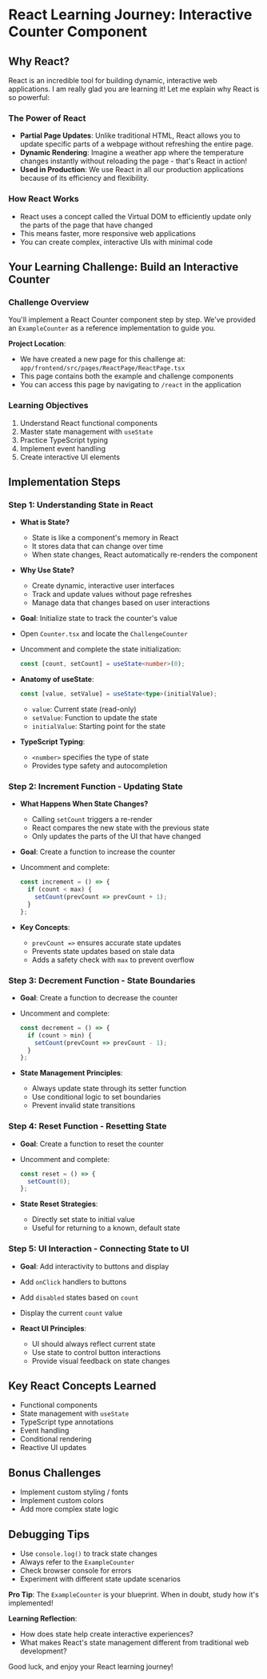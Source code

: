 # React Learning Journey: Interactive Counter Component

## Why React?
React is an incredible tool for building dynamic, interactive web applications. I am really glad you are learning it! Let me explain why React is so powerful:

### The Power of React
- **Partial Page Updates**: Unlike traditional HTML, React allows you to update specific parts of a webpage without refreshing the entire page. 
- **Dynamic Rendering**: Imagine a weather app where the temperature changes instantly without reloading the page - that's React in action!
- **Used in Production**: We use React in all our production applications because of its efficiency and flexibility.

### How React Works
- React uses a concept called the Virtual DOM to efficiently update only the parts of the page that have changed
- This means faster, more responsive web applications
- You can create complex, interactive UIs with minimal code

## Your Learning Challenge: Build an Interactive Counter

### Challenge Overview
You'll implement a React Counter component step by step. We've provided an `ExampleCounter` as a reference implementation to guide you.

**Project Location**:
- We have created a new page for this challenge at: 
  `app/frontend/src/pages/ReactPage/ReactPage.tsx`
- This page contains both the example and challenge components
- You can access this page by navigating to `/react` in the application

### Learning Objectives
1. Understand React functional components
2. Master state management with `useState`
3. Practice TypeScript typing
4. Implement event handling
5. Create interactive UI elements

## Implementation Steps

### Step 1: Understanding State in React
- **What is State?**
  - State is like a component's memory in React
  - It stores data that can change over time
  - When state changes, React automatically re-renders the component

- **Why Use State?**
  - Create dynamic, interactive user interfaces
  - Track and update values without page refreshes
  - Manage data that changes based on user interactions

- **Goal**: Initialize state to track the counter's value
- Open `Counter.tsx` and locate the `ChallengeCounter`
- Uncomment and complete the state initialization:
  ```typescript
  const [count, setCount] = useState<number>(0);
  ```

- **Anatomy of useState**:
  ```typescript
  const [value, setValue] = useState<type>(initialValue);
  ```
  - `value`: Current state (read-only)
  - `setValue`: Function to update the state
  - `initialValue`: Starting point for the state

- **TypeScript Typing**:
  - `<number>` specifies the type of state
  - Provides type safety and autocompletion

### Step 2: Increment Function - Updating State
- **What Happens When State Changes?**
  - Calling `setCount` triggers a re-render
  - React compares the new state with the previous state
  - Only updates the parts of the UI that have changed

- **Goal**: Create a function to increase the counter
- Uncomment and complete:
  ```typescript
  const increment = () => {
    if (count < max) {
      setCount(prevCount => prevCount + 1);
    }
  };
  ```

- **Key Concepts**:
  - `prevCount =>` ensures accurate state updates
  - Prevents state updates based on stale data
  - Adds a safety check with `max` to prevent overflow

### Step 3: Decrement Function - State Boundaries
- **Goal**: Create a function to decrease the counter
- Uncomment and complete:
  ```typescript
  const decrement = () => {
    if (count > min) {
      setCount(prevCount => prevCount - 1);
    }
  };
  ```

- **State Management Principles**:
  - Always update state through its setter function
  - Use conditional logic to set boundaries
  - Prevent invalid state transitions

### Step 4: Reset Function - Resetting State
- **Goal**: Create a function to reset the counter
- Uncomment and complete:
  ```typescript
  const reset = () => {
    setCount(0);
  };
  ```

- **State Reset Strategies**:
  - Directly set state to initial value
  - Useful for returning to a known, default state

### Step 5: UI Interaction - Connecting State to UI
- **Goal**: Add interactivity to buttons and display
- Add `onClick` handlers to buttons
- Add `disabled` states based on `count`
- Display the current `count` value

- **React UI Principles**:
  - UI should always reflect current state
  - Use state to control button interactions
  - Provide visual feedback on state changes

## Key React Concepts Learned
- Functional components
- State management with `useState`
- TypeScript type annotations
- Event handling
- Conditional rendering
- Reactive UI updates

## Bonus Challenges
- Implement custom styling / fonts
- Implement custom colors
- Add more complex state logic

## Debugging Tips
- Use `console.log()` to track state changes
- Always refer to the `ExampleCounter`
- Check browser console for errors
- Experiment with different state update scenarios

**Pro Tip**: The `ExampleCounter` is your blueprint. When in doubt, study how it's implemented!

**Learning Reflection**:
- How does state help create interactive experiences?
- What makes React's state management different from traditional web development?

Good luck, and enjoy your React learning journey!
